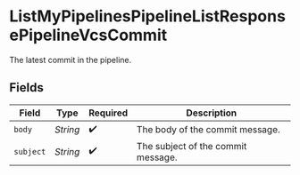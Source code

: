 # ListMyPipelinesPipelineListResponsePipelineVcsCommit

The latest commit in the pipeline.


## Fields

| Field                              | Type                               | Required                           | Description                        |
| ---------------------------------- | ---------------------------------- | ---------------------------------- | ---------------------------------- |
| `body`                             | *String*                           | :heavy_check_mark:                 | The body of the commit message.    |
| `subject`                          | *String*                           | :heavy_check_mark:                 | The subject of the commit message. |